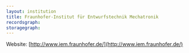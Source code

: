 ```yaml
---
layout: institution
title: Fraunhofer-Institut für Entwurfstechnik Mechatronik
recordsgraph: 
storagegraph: 
---
```


Website: [http://www.iem.fraunhofer.de/](http://www.iem.fraunhofer.de/)
